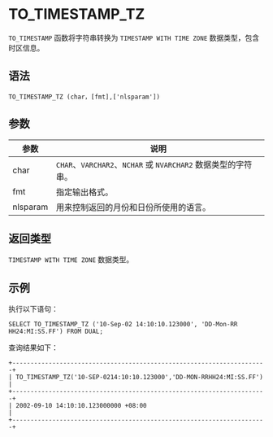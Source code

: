 TO_TIMESTAMP_TZ 
====================================



`TO_TIMESTAMP` 函数将字符串转换为 `TIMESTAMP WITH TIME ZONE` 数据类型，包含时区信息。

语法 
--------------

    TO_TIMESTAMP_TZ (char，[fmt],['nlsparam'])



参数 
--------------



|    参数    |                        说明                         |
|----------|---------------------------------------------------|
| char     | `CHAR`、`VARCHAR2`、`NCHAR` 或 `NVARCHAR2` 数据类型的字符串。 |
| fmt      | 指定输出格式。                                           |
| nlsparam | 用来控制返回的月份和日份所使用的语言。                               |



返回类型 
----------------

`TIMESTAMP WITH TIME ZONE` 数据类型。

示例 
--------------

执行以下语句：

    SELECT TO_TIMESTAMP_TZ ('10-Sep-02 14:10:10.123000', 'DD-Mon-RR HH24:MI:SS.FF') FROM DUAL;



查询结果如下：

    +----------------------------------------------------------------------+
    | TO_TIMESTAMP_TZ('10-SEP-0214:10:10.123000','DD-MON-RRHH24:MI:SS.FF') |
    +----------------------------------------------------------------------+
    | 2002-09-10 14:10:10.123000000 +08:00                                 |
    +----------------------------------------------------------------------+


